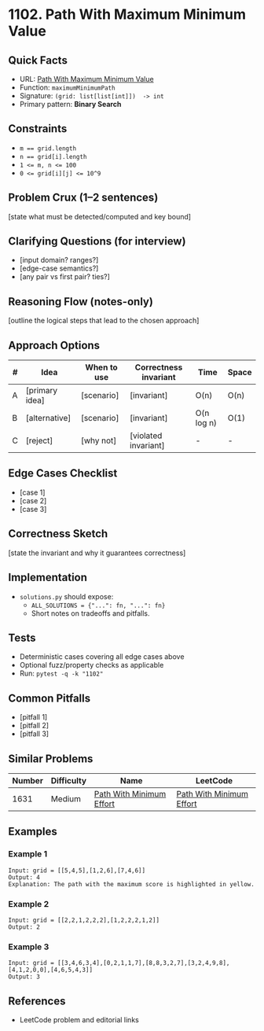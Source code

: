 # 1102. Path With Maximum Minimum Value

## Quick Facts

- URL: [Path With Maximum Minimum Value](https://leetcode.com/problems/path-with-maximum-minimum-value/)
- Function: `maximumMinimumPath`
- Signature: `(grid: list[list[int]])  -> int`
- Primary pattern: **Binary Search**

## Constraints

- `m == grid.length`
- `n == grid[i].length`
- `1 <= m, n <= 100`
- `0 <= grid[i][j] <= 10^9`

## Problem Crux (1–2 sentences)

[state what must be detected/computed and key bound]

## Clarifying Questions (for interview)

- [input domain? ranges?]
- [edge-case semantics?]
- [any pair vs first pair? ties?]

## Reasoning Flow (notes-only)

[outline the logical steps that lead to the chosen approach]

## Approach Options

| # | Idea | When to use | Correctness invariant | Time | Space |
|---|------|-------------|-----------------------|------|-------|
| A | [primary idea] | [scenario] | [invariant] | O(n) | O(n) |
| B | [alternative] | [scenario] | [invariant] | O(n log n) | O(1) |
| C | [reject] | [why not] | [violated invariant] | - | - |

## Edge Cases Checklist

- [case 1]
- [case 2]
- [case 3]

## Correctness Sketch

[state the invariant and why it guarantees correctness]

## Implementation

- `solutions.py` should expose:
  - `ALL_SOLUTIONS = {"...": fn, "...": fn}`
  - Short notes on tradeoffs and pitfalls.

## Tests

- Deterministic cases covering all edge cases above
- Optional fuzz/property checks as applicable
- Run: `pytest -q -k "1102"`

## Common Pitfalls

- [pitfall 1]
- [pitfall 2]
- [pitfall 3]

## Similar Problems

| Number | Difficulty | Name | LeetCode |
|---|---|---|---|
| 1631 | Medium | [Path With Minimum Effort](../1631-path-with-minimum-effort/readme.md) | [Path With Minimum Effort](https://leetcode.com/problems/path-with-minimum-effort/) |

## Examples

### Example 1

```text
Input: grid = [[5,4,5],[1,2,6],[7,4,6]]
Output: 4
Explanation: The path with the maximum score is highlighted in yellow.
```

### Example 2

```text
Input: grid = [[2,2,1,2,2,2],[1,2,2,2,1,2]]
Output: 2
```

### Example 3

```text
Input: grid = [[3,4,6,3,4],[0,2,1,1,7],[8,8,3,2,7],[3,2,4,9,8],[4,1,2,0,0],[4,6,5,4,3]]
Output: 3
```

## References

- LeetCode problem and editorial links

